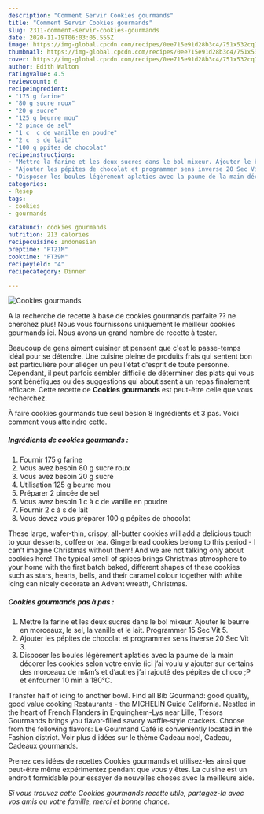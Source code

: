 ```yaml
---
description: "Comment Servir Cookies gourmands"
title: "Comment Servir Cookies gourmands"
slug: 2311-comment-servir-cookies-gourmands
date: 2020-11-19T06:03:05.555Z
image: https://img-global.cpcdn.com/recipes/0ee715e91d28b3c4/751x532cq70/cookies-gourmands-photo-principale-de-la-recette.jpg
thumbnail: https://img-global.cpcdn.com/recipes/0ee715e91d28b3c4/751x532cq70/cookies-gourmands-photo-principale-de-la-recette.jpg
cover: https://img-global.cpcdn.com/recipes/0ee715e91d28b3c4/751x532cq70/cookies-gourmands-photo-principale-de-la-recette.jpg
author: Edith Walton
ratingvalue: 4.5
reviewcount: 6
recipeingredient:
- "175 g farine"
- "80 g sucre roux"
- "20 g sucre"
- "125 g beurre mou"
- "2 pince de sel"
- "1 c  c de vanille en poudre"
- "2 c  s de lait"
- "100 g ppites de chocolat"
recipeinstructions:
- "Mettre la farine et les deux sucres dans le bol mixeur. Ajouter le beurre en morceaux, le sel, la vanille et le lait. Programmer 15 Sec Vit 5."
- "Ajouter les pépites de chocolat et programmer sens inverse 20 Sec Vit 3."
- "Disposer les boules légèrement aplaties avec la paume de la main décorer les cookies selon votre envie (ici j’ai voulu y ajouter sur certains des morceaux de m&amp;m’s et d’autres j’ai rajouté des pépites de choco ;P et enfourner 10 min à 180°C."
categories:
- Resep
tags:
- cookies
- gourmands

katakunci: cookies gourmands 
nutrition: 213 calories
recipecuisine: Indonesian
preptime: "PT21M"
cooktime: "PT39M"
recipeyield: "4"
recipecategory: Dinner

---
```



![Cookies gourmands](https://img-global.cpcdn.com/recipes/0ee715e91d28b3c4/751x532cq70/cookies-gourmands-photo-principale-de-la-recette.jpg)

A la recherche de recette à base de cookies gourmands parfaite ?? ne cherchez plus! Nous vous fournissons uniquement le meilleur cookies gourmands ici. Nous avons un grand nombre de recette à tester.

Beaucoup de gens aiment cuisiner et pensent que c'est le passe-temps idéal pour se détendre. Une cuisine pleine de produits frais qui sentent bon est particulière pour alléger un peu l'état d'esprit de toute personne. Cependant, il peut parfois sembler difficile de déterminer des plats qui vous sont bénéfiques ou des suggestions qui aboutissent à un repas finalement efficace. Cette recette de <strong> Cookies gourmands </strong> est peut-être celle que vous recherchez.

<!--inarticleads1-->

À faire cookies gourmands tue seul besion 8 Ingrédients et 3 pas. Voici comment vous atteindre cette.

##### Ingrédients de cookies gourmands :

1. Fournir 175 g farine
1. Vous avez besoin 80 g sucre roux
1. Vous avez besoin 20 g sucre
1. Utilisation 125 g beurre mou
1. Préparer 2 pincée de sel
1. Vous avez besoin 1 c à c de vanille en poudre
1. Fournir 2 c à s de lait
1. Vous devez vous préparer 100 g pépites de chocolat


These large, wafer-thin, crispy, all-butter cookies will add a delicious touch to your desserts, coffee or tea. Gingerbread cookies belong to this period - I can&#39;t imagine Christmas without them! And we are not talking only about cookies here! The typical smell of spices brings Christmas atmosphere to your home with the first batch baked, different shapes of these cookies such as stars, hearts, bells, and their caramel colour together with white icing can nicely decorate an Advent wreath, Christmas. 

<!--inarticleads2-->

##### Cookies gourmands pas à pas :

1. Mettre la farine et les deux sucres dans le bol mixeur. Ajouter le beurre en morceaux, le sel, la vanille et le lait. Programmer 15 Sec Vit 5.
1. Ajouter les pépites de chocolat et programmer sens inverse 20 Sec Vit 3.
1. Disposer les boules légèrement aplaties avec la paume de la main décorer les cookies selon votre envie (ici j’ai voulu y ajouter sur certains des morceaux de m&amp;m’s et d’autres j’ai rajouté des pépites de choco ;P et enfourner 10 min à 180°C.


Transfer half of icing to another bowl. Find all Bib Gourmand: good quality, good value cooking Restaurants - the MICHELIN Guide California. Nestled in the heart of French Flanders in Erquinghem-Lys near Lille, Trésors Gourmands brings you flavor-filled savory waffle-style crackers. Choose from the following flavors: Le Gourmand Café is conveniently located in the Fashion district. Voir plus d&#39;idées sur le thème Cadeau noel, Cadeau, Cadeaux gourmands. 

<!--inarticleads1-->

<p>
Prenez ces idées de recettes Cookies gourmands et utilisez-les ainsi que peut-être même expérimentez pendant que vous y êtes. La cuisine est un endroit formidable pour essayer de nouvelles choses avec la meilleure aide.
</p>

<p>
<i>Si vous trouvez cette Cookies gourmands recette utile, partagez-la avec vos amis ou votre famille, merci et bonne chance.</i>
</p>
